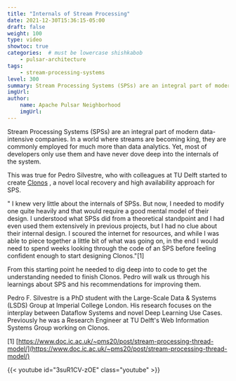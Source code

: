 ```yaml
---
title: "Internals of Stream Processing"
date: 2021-12-30T15:36:15-05:00
draft: false
weight: 100
type: video
showtoc: true
categories:  # must be lowercase shishkabob
    - pulsar-architecture
tags:
    - stream-processing-systems
level: 300
summary: Stream Processing Systems (SPSs) are an integral part of modern data-intensive companies. In a world where streams are becoming king, they are commonly employed for much more than data analytics. Yet, most of developers only use them and have never dove deep into the internals of the system.
imgUrl:
author:
    name: Apache Pulsar Neighborhood
    imgUrl:
---
```


Stream Processing Systems (SPSs) are an integral part of modern data-intensive companies. In a world where streams are becoming king, they are commonly employed for much more than data analytics. Yet, most of developers only use them and have never dove deep into the internals of the system.

This was true for Pedro Silvestre, who with colleagues at TU Delft started to create [Clonos](https://delftdata.github.io/clonos-web/) , a novel local recovery and high availability approach for SPS.

" I knew very little about the internals of SPSs. But now, I needed to modify one quite heavily and that would require a good mental model of their design. I understood what SPSs did from a theoretical standpoint and I had even used them extensively in previous projects, but I had no clue about their internal design. I scoured the internet for resources, and while I was able to piece together a little bit of what was going on, in the end I would need to spend weeks looking through the code of an SPS before feeling confident enough to start designing Clonos."[1]

From this starting point he needed to dig deep into to code to get the understanding needed to finish Clonos. Pedro will walk us through his learnings about SPS and his recommendations for improving them.

Pedro F. Silvestre is a PhD student with the Large-Scale Data & Systems (LSDS) Group at Imperial College London. His research focuses on the interplay between Dataflow Systems and novel Deep Learning Use Cases. Previously he was a Research Engineer at TU Delft's Web Information Systems Group working on Clonos.

[1] [https://www.doc.ic.ac.uk/~pms20/post/stream-processing-thread-model/](https://www.doc.ic.ac.uk/~pms20/post/stream-processing-thread-model/)

{{< youtube id="3suR1CV-zOE" class="youtube" >}}